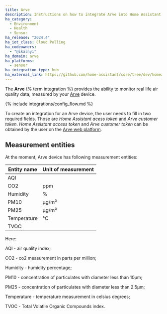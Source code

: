 ```yaml
---
title: Arve
description: Instructions on how to integrate Arve into Home Assistant
ha_category:
  - Environment
  - Health
  - Sensor
ha_release: "2024.4"
ha_iot_class: Cloud Polling
ha_codeowners:
  - "@ikalnyi"
ha_domain: arve
ha_platforms:
  - sensor
ha_integration_type: hub
ha_external_link: https://github.com/home-assistant/core/tree/dev/homeassistant/components/arve
---
```


The **Arve** {% term integration %} provides the ability to monitor real life air quality data, measured by your [Arve](https://www.arveair.com) device.

{% include integrations/config_flow.md %}

To create an integration for an Arve device, the user needs to fill in two required fields.
Those are _Home Assistant acess token_ and _Arve customer token_.
_Home Assistant access token_ and _Arve customer token_ can be obtained by the user on the [Arve web platform](https://dashboard.arveair.com).

## Measurement entities

At the moment, Arve device has following measurement entities:

| Entity name | Unit of measurement |
| ----------- | ------------------- |
| AQI         |                     |
| CO2         | ppm                 |
| Humidity    | %                   |
| PM10        | µg/m³               |
| PM25        | µg/m³               |
| Temperature | °C                  |
| TVOC        |                     |

Here:

AQI - air quality index;

CO2 - co2 measurement in parts per million;

Humidity - humidity percentage;

PM10 - concentration of particulates with diameter less than 10µm;

PM25 - concentration of particulates with diameter less than 2.5µm;

Temperature - temperature measurement in celsius degrees;

TVOC - Total Volatile Organic Compounds index.
